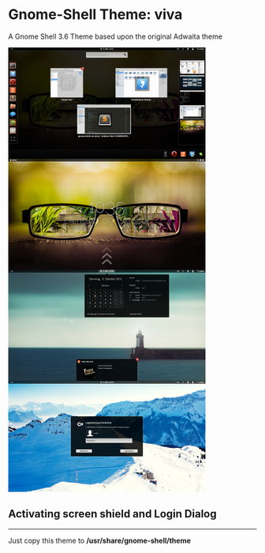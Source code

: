 Gnome-Shell Theme: viva
======================

A Gnome Shell 3.6 Theme based upon the original Adwaita theme

![Preview of the theme](/Preview_small.png "Preview of the theme")

## Activating screen shield and Login Dialog ##
---
Just copy this theme to __/usr/share/gnome-shell/theme__
